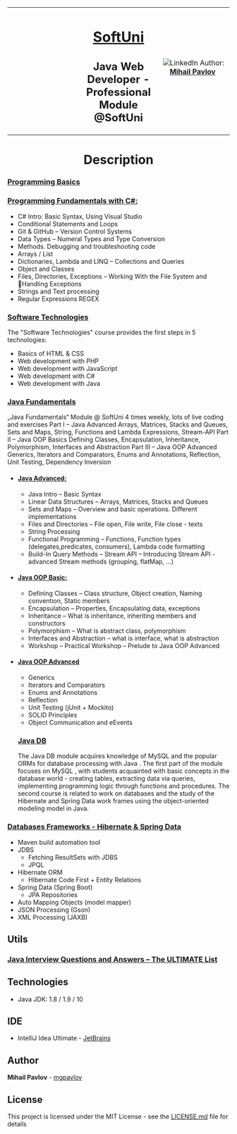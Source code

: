 <table border="0" width="100%" cellspacing="1" cellpadding="3" align="center">
<tbody>
<tr>
<td align="center" width="33%"><img style="text-align: ce;" src="http://conf.softuni.bg/wp-content/uploads/2015/01/SoftUni-Logo-Flat_square-blue-300x235.png" alt="" /></td>
<td align="center" width="33%">
<h1><a href="https://softuni.bg/">SoftUni</a></h1>
<h2>Java Web Developer - Professional Module @SoftUni</h2>
</td>
<td align="center" width="33%"><img src="https://avatars0.githubusercontent.com/u/30524177?s=460&v=4" alt="" />
<img src="https://www.linkedin.com/favicon.ico" alt="LinkedIn" />
Author: 
<strong>
<a title="LinkedIn Mihail Pavlov" href="https://www.linkedin.com/in/mihail-georgiev-pavlov/" target="_blank">
Mihail Pavlov
</a>
</strong></p>
</td>
</tr>
</tbody>
</table>

<h1 align="center">Description</h1>

### [Programming Basics](https://softuni.bg/trainings/1659/programming-basics-with-java-april-2017/interna)


### [Programming Fundamentals with C#:](https://softuni.bg/trainings/1712/programming-fundamentals-september-2017)
  - C# Intro: Basic Syntax, Using Visual Studio
  - Conditional Statements and Loops
  - Git & GitHub – Version Control Systems
  - Data Types – Numeral Types and Type Conversion
  - Methods. Debugging and troubleshooting code
  - Arrays / List 
  - Dictionaries, Lambda and LINQ – Collections and Queries
  - Object and Classes
  - Files, Directories, Exceptions – Working With the File System and Handling Exceptions
  - Strings and Text processing
  - Regular Expressions REGEX
  
### [Software Technologies](https://softuni.bg/trainings/1714/software-technologies-october-2017/internal)
The "Software Technologies" course provides the first steps in 5 technologies:
   - Basics of HTML & CSS
   - Web development with PHP
   - Web development with JavaScript
   - Web development with C#
   - Web development with Java
  
### [Java Fundamentals](https://github.com/mgpavlov/SoftUni/tree/master/Java/Java%20Fundamentals)
„Java Fundamentals“ Module @ SoftUni
4 times weekly, lots of live coding and exercises
Part I – Java Advanced
Arrays, Matrices, Stacks and Queues, Sets and Maps, String, Functions and Lambda
Expressions, Stream-API
Part II – Java OOP Basics
Defining Classes, Encapsulation, Inheritance, Polymorphism, Interfaces and
Abstraction
Part III – Java OOP Advanced
Generics, Iterators and Comparators, Enums and Annotations, Reflection, Unit Testing,
Dependency Inversion

* #### [Java Advanced:](https://github.com/mgpavlov/SoftUni/tree/master/Java/Java%20Fundamentals/01.Java%20Advanced%20-%20May%202018)
  - Java Intro – Basic Syntax
  - Linear Data Structures – Arrays, Matrices, Stacks and Queues
  - Sets and Maps – Overview and basic operations. Different implementations
  - Files and Directories – File open, File write, File close - texts
  - String Processing
  - Functional Programming – Functions, Function types (delegates,predicates, consumers), Lambda code formatting
  - Build-In Query Methods – Stream API – Introducing Stream API - advanced Stream methods (grouping, flatMap, ...)

* #### [Java OOP Basic:](https://github.com/mgpavlov/SoftUni/tree/master/Java/Java%20Fundamentals/02.Java%20OOP%20Basics%20-%20Jun%202018)
  - Defining Classes – Class structure, Object creation, Naming convention, Static members
  - Encapsulation – Properties, Encapsulating data, exceptions
  - Inheritance – What is inheritance, inheriting members and constructors
  - Polymorphism – What is abstract class, polymorphism
  - Interfaces and Abstraction – what is interface, what is abstraction
  - Workshop – Practical Workshop – Prelude to Java OOP Advanced
  
* #### [Java OOP Advanced](https://github.com/mgpavlov/SoftUni/tree/master/Java/Java%20Fundamentals/03.Java%20OOP%20Advanced%20-%20July%202018)
  - Generics
  - Iterators and Comparators
  - Enums and Annotations
  - Reflection
  - Unit Testing (jUnit + Mockito)
  - SOLID Principles
  - Object Communication and eEvents
  
  ### [Java DB](https://github.com/mgpavlov/SoftUni/tree/master/Java/JavaDB)
    The Java DB module acquires knowledge of MySQL and the popular ORMs for database processing with  Java . The first part of the module   focuses on MySQL , with students acquainted with basic concepts in the database world - creating tables, extracting data via queries,   implementing programming logic through functions and procedures. The second course is related to work on databases and the study of     the Hibernate and Spring Data work frames using the object-oriented modeling model in Java.


  

### [Databases Frameworks - Hibernate & Spring Data](https://github.com/ivelin1936/Java/tree/master/Databases%20Frameworks%20-%20Hibernate%20%26%20Spring%20Data%20-%20%D0%BC%D0%B0%D1%80%D1%82%202018)
  - Maven build automation tool
  - JDBS
    - Fetching ResultSets with JDBS
    - JPQL
  - Hibernate ORM
    - Hibernate Code First + Entity Relations
  - Spring Data (Spring Boot)
    - JPA Repositories
  - Auto Mapping Objects (model mapper)
  - JSON Processing (Gson)
  - XML Processing (JAXB)

## Utils

### [Java Interview Questions and Answers – The ULTIMATE List](https://github.com/ivelin1936/Java/blob/master/JavaUltimateList.md)

## Technologies

* Java JDK: 1.8 / 1.9 / 10 

## IDE 

* IntelliJ Idea Ultimate - [JetBrains](https://www.jetbrains.com/idea/)

## Author

**Mihail Pavlov** - [mgpavlov](https://github.com/mgpavlov)

## License

This project is licensed under the MIT License - see the [LICENSE.md](LICENSE.md) file for details
